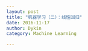 ```yaml
---
layout: post
title: "机器学习（二）：线性回归"
date: 2016-11-17
author: Dykin
category: Machine Learning

---
```

